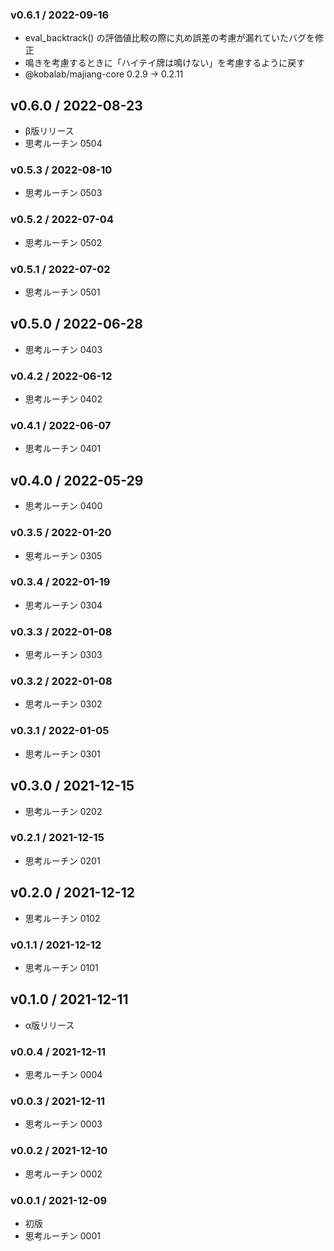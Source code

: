### v0.6.1 / 2022-09-16

  - eval_backtrack() の評価値比較の際に丸め誤差の考慮が漏れていたバグを修正
  - 鳴きを考慮するときに「ハイテイ牌は鳴けない」を考慮するように戻す
  - @kobalab/majiang-core 0.2.9 → 0.2.11

## v0.6.0 / 2022-08-23

 - β版リリース
 - 思考ルーチン 0504

### v0.5.3 / 2022-08-10

 - 思考ルーチン 0503

### v0.5.2 / 2022-07-04

 - 思考ルーチン 0502

### v0.5.1 / 2022-07-02

 - 思考ルーチン 0501

## v0.5.0 / 2022-06-28

 - 思考ルーチン 0403

### v0.4.2 / 2022-06-12

 - 思考ルーチン 0402

### v0.4.1 / 2022-06-07

 - 思考ルーチン 0401

## v0.4.0 / 2022-05-29

 - 思考ルーチン 0400

### v0.3.5 / 2022-01-20

 - 思考ルーチン 0305

### v0.3.4 / 2022-01-19

 - 思考ルーチン 0304

### v0.3.3 / 2022-01-08

 - 思考ルーチン 0303

### v0.3.2 / 2022-01-08

 - 思考ルーチン 0302

### v0.3.1 / 2022-01-05

 - 思考ルーチン 0301

## v0.3.0 / 2021-12-15

 - 思考ルーチン 0202

### v0.2.1 / 2021-12-15

 - 思考ルーチン 0201

## v0.2.0 / 2021-12-12

 - 思考ルーチン 0102

### v0.1.1 / 2021-12-12

 - 思考ルーチン 0101

## v0.1.0 / 2021-12-11

 - α版リリース

### v0.0.4 / 2021-12-11

 - 思考ルーチン 0004

### v0.0.3 / 2021-12-11

 - 思考ルーチン 0003

### v0.0.2 / 2021-12-10

 - 思考ルーチン 0002

### v0.0.1 / 2021-12-09

 - 初版
 - 思考ルーチン 0001
